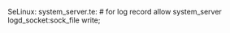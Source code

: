 SeLinux:
    system_server.te:
        # for log record
        allow system_server logd_socket:sock_file write;

